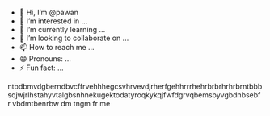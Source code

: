 - 👋 Hi, I’m @pawan
- 👀 I’m interested in ...
- 🌱 I’m currently learning ...
- 💞️ I’m looking to collaborate on ...
- 📫 How to reach me ...
- 😄 Pronouns: ...
- ⚡ Fun fact: ...

<!---
ptqstarj/ptqstarj is a ✨ special ✨ repository because its `README.md` (this file) appears on your GitHub profile.
You can click the Preview link to take a look at your changes.
--->
ntbdbmvdgberndbvcffrvehhhegcsvhrvevdjrherfgehhrrrhehrbrbrhrhrbrntbbbsqjwjrlhstahyvtalgbsnhnekugektodatyroqkykqjfwfdgrvqbemsbyvgbdnbsebfr
vbdmtbenrbw
dm
tngm
fr
me
